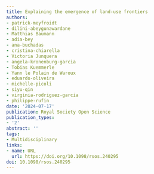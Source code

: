```yaml
---
title: Explaining the emergence of land-use frontiers
authors:
- patrick-meyfroidt
- dilini-abeygunawardane
- Matthias Baumann
- adia-bey
- ana-buchadas
- cristina-chiarella
- Victoria Junquera
- angela-kronenburg-garcia
- Tobias Kuemmerle
- Yann le Polain de Waroux
- eduardo-oliveira
- michelle-picoli
- siyu-qin
- virginia-rodriguez-garcia
- philippe-rufin
date: '2024-07-17'
publication: Royal Society Open Science
publication_types:
- '2'
abstract: ''
tags:
- Multidisciplinary
links:
- name: URL
  url: https://doi.org/10.1098/rsos.240295
doi: 10.1098/rsos.240295
---
```

